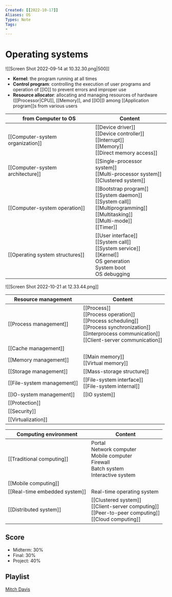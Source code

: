 ```yaml
---
Created: [[2022-10-17]]
Aliases: OS
Types: Note
Tags: 
- 
---
```

# Operating systems
![[Screen Shot 2022-09-14 at 10.32.30.png|500]]
- **Kernel**: the program running at all times
- **Control program**: controlling the execution of user programs and operation of [[IO]] to prevent errors and improper use
- **Resource allocator**: allocating and managing resources of hardware ([[Processor|CPU]], [[Memory]], and [[IO]]) among [[Application program]]s from various users

| from Computer to OS              | Content                                                                                                                                  |
| -------------------------------- | ---------------------------------------------------------------------------------------------------------------------------------------- |
| [[Computer-system organization]] | [[Device driver]]<br>[[Device controller]]<br>[[Interrupt]]<br>[[Memory]]<br>[[Direct memory access]]                                    |
| [[Computer-system architecture]] | [[Single-processor system]]<br>[[Multi-processor system]]<br>[[Clustered system]]                                                        |
| [[Computer-system operation]]    | [[Bootstrap program]]<br>[[System daemon]]<br>[[System call]]<br>[[Multiprogramming]]<br>[[Multitasking]]<br>[[Multi-mode]]<br>[[Timer]] |
| [[Operating system structures]]  | [[User interface]]<br>[[System call]]<br>[[System service]]<br>[[Kernel]]<br>OS generation<br>System boot<br>OS debugging                |

![[Screen Shot 2022-10-21 at 12.33.44.png]]

| Resource management        | Content                                                                                                                                                            |
| -------------------------- | ------------------------------------------------------------------------------------------------------------------------------------------------------------------ |
| [[Process management]]     | [[Process]]<br>[[Process operation]]<br>[[Process scheduling]]<br>[[Process synchronization]]<br>[[Interprocess communication]]<br>[[Client-server communication]] |
| [[Cache management]]       |                                                                                                                                                                    |
| [[Memory management]]      | [[Main memory]]<br>[[Virtual memory]]                                                                                                                              |
| [[Storage management]]     | [[Mass-storage structure]]                                                                                                                                         |
| [[File-system management]] | [[File-system interface]]<br>[[File-system internal]]                                                                                                              |
| [[IO-system management]]   | [[IO system]]                                                                                                                                                      |
| [[Protection]]             |                                                                                                                                                                    |
| [[Security]]               |                                                                                                                                                                    |
| [[Virtualization]]         |                                                                                                                                                                    |

| Computing environment         | Content                                                                                                  |
| ----------------------------- | -------------------------------------------------------------------------------------------------------- |
| [[Traditional computing]]     | Portal<br>Network computer<br>Mobile computer<br>Firewall<br>Batch system<br>Interactive system          |
| [[Mobile computing]]          |                                                                                                          |
| [[Real-time embedded system]] | Real-time operating system                                                                               |
| [[Distributed system]]        | [[Clustered system]]<br>[[Client-server computing]]<br>[[Peer-to-peer computing]]<br>[[Cloud computing]] |

## Score
- Midterm: 30%
- Final: 30%
- Project: 40%

## Playlist
[Mitch Davis](https://www.youtube.com/playlist?list=PLW1yb8L3S1ngGmtKlI5XYcTNQQ1r3xZvq)
